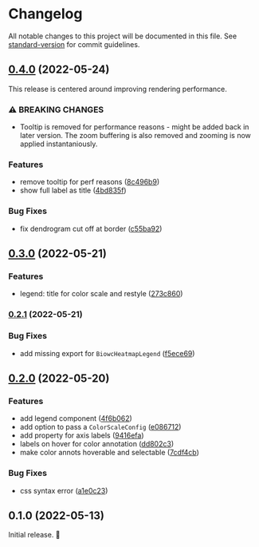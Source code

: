 # Changelog

All notable changes to this project will be documented in this file. See [standard-version](https://github.com/conventional-changelog/standard-version) for commit guidelines.

## [0.4.0](https://github.com/Moomboh/biowc-heatmap/compare/v0.3.0...v0.4.0) (2022-05-24)

This release is centered around improving rendering performance.

### ⚠ BREAKING CHANGES

* Tooltip is removed for performance reasons - might be added back in later version.
  The zoom buffering is also removed and zooming is now applied instantaniously.

### Features

* remove tooltip for perf reasons ([8c496b9](https://github.com/Moomboh/biowc-heatmap/commits/8c496b9a14632b35cffd86e2863e863f6c1769b1))
* show full label as title ([4bd835f](https://github.com/Moomboh/biowc-heatmap/commits/4bd835f377e2752aafd557c082b07bcc013dd938))


### Bug Fixes

* fix dendrogram cut off at border ([c55ba92](https://github.com/Moomboh/biowc-heatmap/commits/c55ba9237ca35f238078b237428dd44e9d1cb81c))

## [0.3.0](https://github.com/Moomboh/biowc-heatmap/compare/v0.2.1...v0.3.0) (2022-05-21)


### Features

* legend: title for color scale and restyle ([273c860](https://github.com/Moomboh/biowc-heatmap/commits/273c8604bd91f435ee0b8666ecab99cdc634ec55))

### [0.2.1](https://github.com/Moomboh/biowc-heatmap/compare/v0.2.0...v0.2.1) (2022-05-21)


### Bug Fixes

* add missing export for `BiowcHeatmapLegend` ([f5ece69](https://github.com/Moomboh/biowc-heatmap/commits/f5ece6995e0191e85c391c51f8f5db701369e494))

## [0.2.0](https://github.com/Moomboh/biowc-heatmap/compare/v0.1.0...v0.2.0) (2022-05-20)


### Features

* add legend component ([4f6b062](https://github.com/Moomboh/biowc-heatmap/commits/4f6b0627c7c9c1cab4f76aa358854290c3a60681))
* add option to pass a `ColorScaleConfig` ([e086712](https://github.com/Moomboh/biowc-heatmap/commits/e0867121fd9ebb8f1495f0c7ca9b511b71ee26d6))
* add property for axis labels ([9416efa](https://github.com/Moomboh/biowc-heatmap/commits/9416efaa3b67957ed3ca8176f3feec4930ffbae9))
* labels on hover for color annotation ([dd802c3](https://github.com/Moomboh/biowc-heatmap/commits/dd802c3ec6a9949776c1bba9ca465790bfd83742))
* make color annots hoverable and selectable ([7cdf4cb](https://github.com/Moomboh/biowc-heatmap/commits/7cdf4cbea5fa5c603e2892e10fd06d979aa06f53))


### Bug Fixes

* css syntax error ([a1e0c23](https://github.com/Moomboh/biowc-heatmap/commits/a1e0c2386c63620679456c36eeb39a920998e16b))

## 0.1.0 (2022-05-13)

Initial release. 🎉
